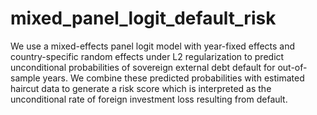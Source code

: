 # mixed_panel_logit_default_risk
We use a mixed-effects panel logit model with year-fixed effects and country-specific random effects under L2 regularization to predict unconditional probabilities of sovereign external debt default for out-of-sample years. We combine these predicted probabilities with estimated haircut data to generate a risk score which is interpreted as the unconditional rate of foreign investment loss resulting from default. 
